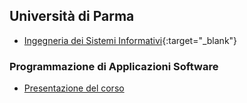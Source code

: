 ## Università di Parma
- [Ingegneria dei Sistemi Informativi](http://cdl-isi.unipr.it/){:target="_blank"}

### Programmazione di Applicazioni Software 
- [Presentazione del corso](http://albertoferrari.github.io/pasw/intro.html)

